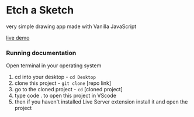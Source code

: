 # Etch a Sketch

very simple drawing app made with Vanilla JavaScript

[live demo](https://akaki16.github.io/etch-a-sketch/)

### Running documentation

Open terminal in your operating system

1) cd into your desktop - `cd Desktop`
2) clone this project - `git clone` [repo link]
3) go to the cloned project - `cd` [cloned project]
4) type code . to open this project in VScode
5) then if you haven't installed Live Server extension install it and open the project
